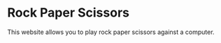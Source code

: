 <h1>Rock Paper Scissors</h1>
<p>This website allows you to play rock paper scissors against a computer.<p>
